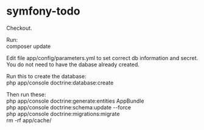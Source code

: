 # symfony-todo

Checkout.  

Run:  
composer update  
  
Edit file app/config/parameters.yml to set correct db information and secret.  
You do not need to have the dabase already created.   
  
Run this to create the database:  
php app/console doctrine:database:create  
  
Then run these:  
php app/console doctrine:generate:entities AppBundle  
php app/console doctrine:schema:update --force  
php app/console doctrine:migrations:migrate  
rm -rf app/cache/  
